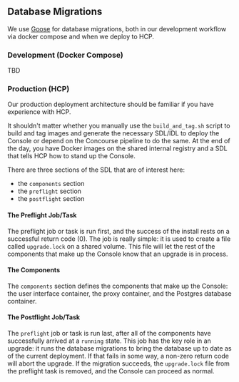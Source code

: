 ## Database Migrations
We use [Goose](https://bitbucket.org/liamstask/goose/) for database migrations, both in our development workflow via docker compose and when we deploy to HCP.

### Development (Docker Compose)
TBD

### Production (HCP)
Our production deployment architecture should be familiar if you have experience with HCP.

It shouldn't matter whether you manually use the `build_and_tag.sh` script to build and tag images and generate the necessary SDL/IDL to deploy the Console or depend on the Concourse pipeline to do the same. At the end of the day, you have Docker images on the shared internal registry and a SDL that tells HCP how to stand up the Console.

There are three sections of the SDL that are of interest here:
- the `components` section
- the `preflight` section
- the `postflight` section

#### The Preflight Job/Task
The preflight job or task is run first, and the success of the install rests on a successful return code (0). The job is really simple: it is used to create a file called `upgrade.lock` on a shared volume. This file will let the rest of the components that make up the Console know that an upgrade is in process.

#### The Components
The `components` section defines the components that make up the Console: the user interface container, the proxy container, and the Postgres database container.

#### The Postflight Job/Task
The `preflight` job or task is run last, after all of the components have successfully arrived at a `running` state. This job has the key role in an upgrade: it runs the database migrations to bring the database up to date as of the current deployment. If that fails in some way, a non-zero return code will abort the upgrade. If the migration succeeds, the `upgrade.lock` file from the preflight task is removed, and the Console can proceed as normal.
